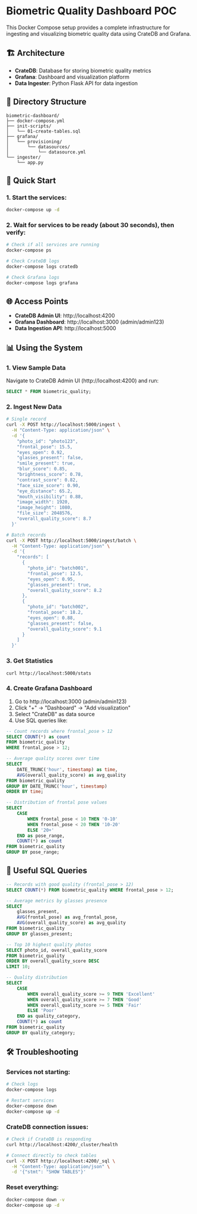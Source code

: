# Biometric Quality Dashboard POC

This Docker Compose setup provides a complete infrastructure for ingesting and visualizing biometric quality data using CrateDB and Grafana.

## 🏗️ Architecture

- **CrateDB**: Database for storing biometric quality metrics
- **Grafana**: Dashboard and visualization platform
- **Data Ingester**: Python Flask API for data ingestion

## 📁 Directory Structure

```
biometric-dashboard/
├── docker-compose.yml
├── init-scripts/
│   └── 01-create-tables.sql
├── grafana/
│   └── provisioning/
│       └── datasources/
│           └── datasource.yml
└── ingester/
    └── app.py
```

## 🚀 Quick Start

### 1. Start the services:

```bash
docker-compose up -d
```

### 2. Wait for services to be ready (about 30 seconds), then verify:

```bash
# Check if all services are running
docker-compose ps

# Check CrateDB logs
docker-compose logs cratedb

# Check Grafana logs
docker-compose logs grafana
```

## 🌐 Access Points

- **CrateDB Admin UI**: http://localhost:4200
- **Grafana Dashboard**: http://localhost:3000 (admin/admin123)
- **Data Ingestion API**: http://localhost:5000

## 📊 Using the System

### 1. View Sample Data
Navigate to CrateDB Admin UI (http://localhost:4200) and run:
```sql
SELECT * FROM biometric_quality;
```

### 2. Ingest New Data
```bash
# Single record
curl -X POST http://localhost:5000/ingest \
  -H "Content-Type: application/json" \
  -d '{
    "photo_id": "photo123",
    "frontal_pose": 15.5,
    "eyes_open": 0.92,
    "glasses_present": false,
    "smile_present": true,
    "blur_score": 0.85,
    "brightness_score": 0.78,
    "contrast_score": 0.82,
    "face_size_score": 0.90,
    "eye_distance": 65.2,
    "mouth_visibility": 0.88,
    "image_width": 1920,
    "image_height": 1080,
    "file_size": 2048576,
    "overall_quality_score": 8.7
  }'

# Batch records
curl -X POST http://localhost:5000/ingest/batch \
  -H "Content-Type: application/json" \
  -d '{
    "records": [
      {
        "photo_id": "batch001",
        "frontal_pose": 12.5,
        "eyes_open": 0.95,
        "glasses_present": true,
        "overall_quality_score": 8.2
      },
      {
        "photo_id": "batch002", 
        "frontal_pose": 18.2,
        "eyes_open": 0.88,
        "glasses_present": false,
        "overall_quality_score": 9.1
      }
    ]
  }'
```

### 3. Get Statistics
```bash
curl http://localhost:5000/stats
```

### 4. Create Grafana Dashboard

1. Go to http://localhost:3000 (admin/admin123)
2. Click "+" → "Dashboard" → "Add visualization"
3. Select "CrateDB" as data source
4. Use SQL queries like:

```sql
-- Count records where frontal_pose > 12
SELECT COUNT(*) as count 
FROM biometric_quality 
WHERE frontal_pose > 12;

-- Average quality scores over time
SELECT 
    DATE_TRUNC('hour', timestamp) as time,
    AVG(overall_quality_score) as avg_quality
FROM biometric_quality 
GROUP BY DATE_TRUNC('hour', timestamp)
ORDER BY time;

-- Distribution of frontal pose values
SELECT 
    CASE 
        WHEN frontal_pose < 10 THEN '0-10'
        WHEN frontal_pose < 20 THEN '10-20'
        ELSE '20+'
    END as pose_range,
    COUNT(*) as count
FROM biometric_quality
GROUP BY pose_range;
```

## 🔧 Useful SQL Queries

```sql
-- Records with good quality (frontal_pose > 12)
SELECT COUNT(*) FROM biometric_quality WHERE frontal_pose > 12;

-- Average metrics by glasses presence
SELECT 
    glasses_present,
    AVG(frontal_pose) as avg_frontal_pose,
    AVG(overall_quality_score) as avg_quality
FROM biometric_quality 
GROUP BY glasses_present;

-- Top 10 highest quality photos
SELECT photo_id, overall_quality_score 
FROM biometric_quality 
ORDER BY overall_quality_score DESC 
LIMIT 10;

-- Quality distribution
SELECT 
    CASE 
        WHEN overall_quality_score >= 9 THEN 'Excellent'
        WHEN overall_quality_score >= 7 THEN 'Good'
        WHEN overall_quality_score >= 5 THEN 'Fair'
        ELSE 'Poor'
    END as quality_category,
    COUNT(*) as count
FROM biometric_quality
GROUP BY quality_category;
```

## 🛠️ Troubleshooting

### Services not starting:
```bash
# Check logs
docker-compose logs

# Restart services
docker-compose down
docker-compose up -d
```

### CrateDB connection issues:
```bash
# Check if CrateDB is responding
curl http://localhost:4200/_cluster/health

# Connect directly to check tables
curl -X POST http://localhost:4200/_sql \
  -H "Content-Type: application/json" \
  -d '{"stmt": "SHOW TABLES"}'
```

### Reset everything:
```bash
docker-compose down -v
docker-compose up -d
```
